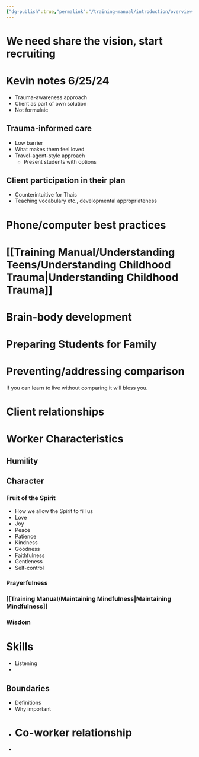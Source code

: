 ```yaml
---
{"dg-publish":true,"permalink":"/training-manual/introduction/overview-of-topics/"}
---
```


# We need share the vision, start recruiting

# Kevin notes 6/25/24
- Trauma-awareness approach
- Client as part of own solution
- Not formulaic

## Trauma-informed care
- Low barrier
- What makes them feel loved
- Travel-agent-style approach
	- Present students with options
## Client participation in their plan
- Counterintuitive for Thais
- Teaching vocabulary etc., developmental appropriateness


# Phone/computer best practices


# [[Training Manual/Understanding Teens/Understanding Childhood Trauma\|Understanding Childhood Trauma]]
# Brain-body development

# Preparing Students for Family


# Preventing/addressing comparison
If you can learn to live without comparing it will bless you.



# Client relationships

# Worker Characteristics


## Humility
## Character
### Fruit of the Spirit
- How we allow the Spirit to fill us
- Love
- Joy
- Peace
- Patience
- Kindness
- Goodness
- Faithfulness
- Gentleness
- Self-control
### Prayerfulness
### [[Training Manual/Maintaining Mindfulness\|Maintaining Mindfulness]]

### Wisdom


# Skills
- Listening
- 


## Boundaries
- Definitions
- Why important
- # Co-worker relationship
- 
#